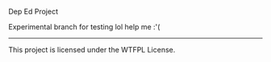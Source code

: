 Dep Ed Project

Experimental branch for testing lol
help me :'(

--------------------------

This project is licensed under the WTFPL License.
